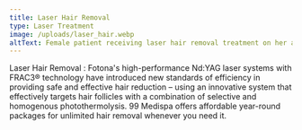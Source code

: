 ```yaml
---
title: Laser Hair Removal
type: Laser Treatment
image: /uploads/laser_hair.webp
altText: Female patient receiving laser hair removal treatment on her armpit
---
```

Laser Hair Removal : Fotona's high-performance Nd:YAG laser systems with FRAC3® technology have introduced new standards of efficiency in providing safe and effective hair reduction – using an innovative system that effectively targets hair follicles with a combination of selective and homogenous photothermolysis. 99 Medispa offers affordable year-round packages for unlimited hair removal whenever you need it.